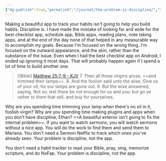 ```yaml
---
{"dg-publish":true,"permalink":"/journal/the-problem-is-discipline/","tags":["journal"],"created":"May 07, 2023, 11:01 AM","updated":""}
---
```



Making a beautiful app to track your habits isn't going to help you build habits. Discipline is. I have made the mistake of looking far and wide for the best checklist app, schedule app,  Bible apps, reading plans, note taking apps, and at the end of the day none of that helped in any measurable way to accomplish my goals. Because I'm focused on the wrong thing. I'm focused on the outward appearance, and the skin, rather than the substance of the issue. Even when I had the best checklist app on Android, I ended up ignoring it most days. That will probably happen again if I spend a lot of time to build another one.

> [!Bible] [Matthew 25:7-9 - KJV](https://bible-api.com/matthew+25:7-9?translation=kjv)
> 7. Then all those virgins arose, ==and trimmed their lamps==.
> 8. And the foolish said unto the wise, Give us of your oil; for our lamps are gone out.
> 9. But the wise answered, saying, Not so; lest there be not enough for us and you: but go ye rather to them that sell, and buy for yourselves.

Why are you spending time trimming your lamp when there's no oil in it, foolish virgin? Why are you spending time making plugins and apps when you don't have discipline, Ethan? ==A beautiful exterior isn't going to fix the internal problem==. If you want to watch sermons, you will watch sermons without a nice app. You will do the work to find them and send them to Mariana. You don't need a Sermon Netflix to track which ones you've already seen. Your problem is discipline, not the app.

You don't need a habit tracker to read your Bible, pray, sing, memorize scripture, and do NoFap. Your problem is discipline, not the app.